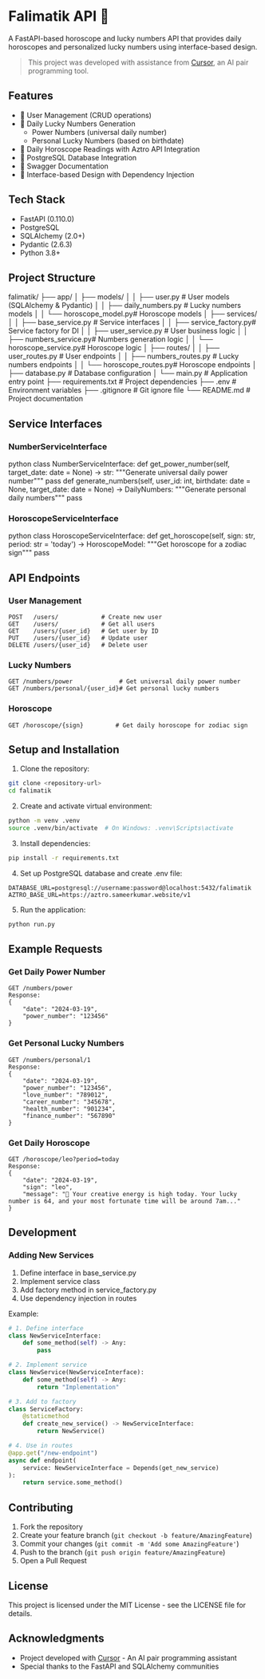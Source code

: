 # Falimatik API 🔮

A FastAPI-based horoscope and lucky numbers API that provides daily horoscopes and personalized lucky numbers using interface-based design.

> This project was developed with assistance from [Cursor](https://cursor.com/), an AI pair programming tool.

## Features

- 👤 User Management (CRUD operations)
- 🎲 Daily Lucky Numbers Generation
  - Power Numbers (universal daily number)
  - Personal Lucky Numbers (based on birthdate)
- 🌟 Daily Horoscope Readings with Aztro API Integration
- 🔐 PostgreSQL Database Integration
- 📝 Swagger Documentation
- 🎯 Interface-based Design with Dependency Injection

## Tech Stack

- FastAPI (0.110.0)
- PostgreSQL
- SQLAlchemy (2.0+)
- Pydantic (2.6.3)
- Python 3.8+

## Project Structure

falimatik/
├── app/
│ ├── models/
│ │ ├── user.py # User models (SQLAlchemy & Pydantic)
│ │ ├── daily_numbers.py # Lucky numbers models
│ │ └── horoscope_model.py# Horoscope models
│ ├── services/
│ │ ├── base_service.py # Service interfaces
│ │ ├── service_factory.py# Service factory for DI
│ │ ├── user_service.py # User business logic
│ │ ├── numbers_service.py# Numbers generation logic
│ │ └── horoscope_service.py# Horoscope logic
│ ├── routes/
│ │ ├── user_routes.py # User endpoints
│ │ ├── numbers_routes.py # Lucky numbers endpoints
│ │ └── horoscope_routes.py# Horoscope endpoints
│ ├── database.py # Database configuration
│ └── main.py # Application entry point
├── requirements.txt # Project dependencies
├── .env # Environment variables
├── .gitignore # Git ignore file
└── README.md # Project documentation

## Service Interfaces

### NumberServiceInterface

python
class NumberServiceInterface:
def get_power_number(self, target_date: date = None) -> str:
"""Generate universal daily power number"""
pass
def generate_numbers(self, user_id: int, birthdate: date = None, target_date: date = None) -> DailyNumbers:
"""Generate personal daily numbers"""
pass

### HoroscopeServiceInterface

python
class HoroscopeServiceInterface:
    def get_horoscope(self, sign: str, period: str = 'today') -> HoroscopeModel:
        """Get horoscope for a zodiac sign"""
        pass

## API Endpoints

### User Management
```
POST   /users/            # Create new user
GET    /users/            # Get all users
GET    /users/{user_id}   # Get user by ID
PUT    /users/{user_id}   # Update user
DELETE /users/{user_id}   # Delete user
```

### Lucky Numbers
```
GET /numbers/power             # Get universal daily power number
GET /numbers/personal/{user_id}# Get personal lucky numbers
```

### Horoscope
```
GET /horoscope/{sign}         # Get daily horoscope for zodiac sign
```

## Setup and Installation

1. Clone the repository:
```bash
git clone <repository-url>
cd falimatik
```

2. Create and activate virtual environment:
```bash
python -m venv .venv
source .venv/bin/activate  # On Windows: .venv\Scripts\activate
```

3. Install dependencies:
```bash
pip install -r requirements.txt
```

4. Set up PostgreSQL database and create .env file:
```env
DATABASE_URL=postgresql://username:password@localhost:5432/falimatik
AZTRO_BASE_URL=https://aztro.sameerkumar.website/v1
```

5. Run the application:
```bash
python run.py
```

## Example Requests

### Get Daily Power Number
```http
GET /numbers/power
Response:
{
    "date": "2024-03-19",
    "power_number": "123456"
}
```

### Get Personal Lucky Numbers
```http
GET /numbers/personal/1
Response:
{
    "date": "2024-03-19",
    "power_number": "123456",
    "love_number": "789012",
    "career_number": "345678",
    "health_number": "901234",
    "finance_number": "567890"
}
```

### Get Daily Horoscope
```http
GET /horoscope/leo?period=today
Response:
{
    "date": "2024-03-19",
    "sign": "leo",
    "message": "🌟 Your creative energy is high today. Your lucky number is 64, and your most fortunate time will be around 7am..."
}
```

## Development

### Adding New Services

1. Define interface in base_service.py
2. Implement service class
3. Add factory method in service_factory.py
4. Use dependency injection in routes

Example:
```python
# 1. Define interface
class NewServiceInterface:
    def some_method(self) -> Any:
        pass

# 2. Implement service
class NewService(NewServiceInterface):
    def some_method(self) -> Any:
        return "Implementation"

# 3. Add to factory
class ServiceFactory:
    @staticmethod
    def create_new_service() -> NewServiceInterface:
        return NewService()

# 4. Use in routes
@app.get("/new-endpoint")
async def endpoint(
    service: NewServiceInterface = Depends(get_new_service)
):
    return service.some_method()
```

## Contributing

1. Fork the repository
2. Create your feature branch (`git checkout -b feature/AmazingFeature`)
3. Commit your changes (`git commit -m 'Add some AmazingFeature'`)
4. Push to the branch (`git push origin feature/AmazingFeature`)
5. Open a Pull Request

## License

This project is licensed under the MIT License - see the LICENSE file for details.

## Acknowledgments

* Project developed with [Cursor](https://cursor.com/) - An AI pair programming assistant
* Special thanks to the FastAPI and SQLAlchemy communities